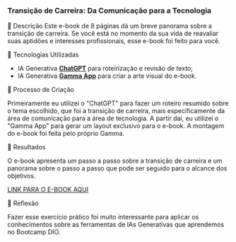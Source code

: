### Transição de Carreira: Da Comunicação para a Tecnologia


📒 Descrição
Este e-book de 8 páginas dá um breve panorama sobre a transição de carreira. Se você está no momento da sua vida de reavaliar suas aptidões e interesses profissionais, esse e-book foi feito para você.

🤖 Tecnologias Utilizadas
- IA Generativa **[ChatGPT](https://chat.openai.com)** para roteirização e revisão de texto;
- IA Generativa **[Gamma App](https://gamma.app/)** para criar a arte visual do e-book.

🧐 Processo de Criação

Primeiramente eu utilizei o "ChatGPT" para fazer um roteiro resumido sobre o tema escolhido, que foi a transição de carreira, mais especificamente da área de comunicação para a área de tecnologia. A partir daí, eu utilizei o "Gamma App" para gerar um layout exclusivo para o e-book. A montagem do e-book foi feita pelo próprio Gamma.

🚀 Resultados

O e-book apresenta um passo a passo sobre a transição de carreira e um panorama sobre o passo a passo que pode ser seguido para o alcance dos objetivos.

[LINK PARA O E-BOOK AQUI](https://gamma.app/docs/Transicao-de-Carreira-Da-Comunicacao-para-a-Tecnologia-8amoxu3unaj1e7b)

💭 Reflexão

Fazer esse exercício prático foi muito interessante para aplicar os conhecimentos sobre as ferramentas de IAs Generativas que aprendemos no Bootcamp DIO. 

